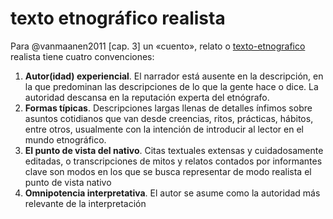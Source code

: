 # texto etnográfico realista

Para @vanmaanen2011 [cap. 3] un «cuento», relato o [texto-etnografico](texto-etnografico.md) realista tiene cuatro convenciones:

1. **Autor(idad) experiencial**. El narrador está ausente en la descripción, en la que predominan las descripciones de lo que la gente hace o dice. La autoridad descansa en la reputación experta del etnógrafo.
1. **Formas típicas**. Descripciones largas llenas de detalles ínfimos sobre asuntos cotidianos que van desde creencias, ritos, prácticas, hábitos, entre otros, usualmente con la intención de introducir al lector en el mundo etnográfico.
1. **El punto de vista del nativo**.  Citas textuales extensas y cuidadosamente editadas, o transcripciones de mitos y relatos contados por informantes clave son modos en los que se busca representar de modo realista el punto de vista nativo
1. **Omnipotencia interpretativa**. El autor se asume como la autoridad más relevante de la interpretación

